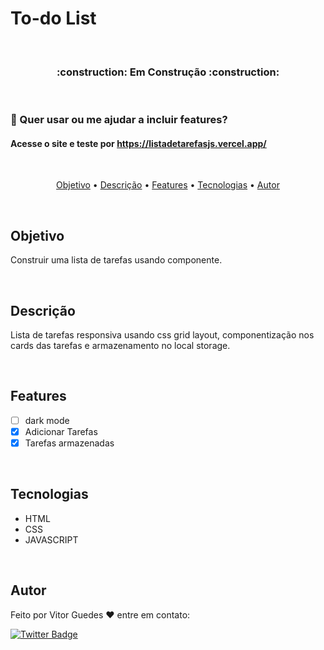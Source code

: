 # To-do List
 
<br>
<h3 align="center"> :construction: Em Construção :construction:</h3>
<br>

### :pencil: Quer usar ou me ajudar a incluir features? 
<h4>Acesse o site e teste por <a href="https://listadetarefasjs.vercel.app/">https://listadetarefasjs.vercel.app/</a></h4>

<br>

<p align="center">
 <a href="#objetivo">Objetivo</a> •
 <a href="#descrição">Descrição</a> •
 <a href="#features">Features</a> •
 <a href="#tecnologias">Tecnologias</a> •
 <a href="#autor">Autor</a>
</p>

<br>

## Objetivo
Construir uma lista de tarefas usando componente.

<br>

## Descrição
Lista de tarefas responsiva usando css grid layout, componentização nos cards das tarefas e armazenamento no local storage.

<br>

## Features

- [ ] dark mode
- [x] Adicionar Tarefas
- [x] Tarefas armazenadas

<br>

## Tecnologias

- HTML
- CSS
- JAVASCRIPT

<br>

## Autor
Feito por Vitor Guedes :heart: entre em contato:

[![Twitter Badge](https://img.shields.io/badge/-@VitorHgo77-1ca0f1?style=flat-square&labelColor=1ca0f1&logo=twitter&logoColor=white&link=https://twitter.com/VitorHgo77)](https://twitter.com/VitorHgo77)
 
